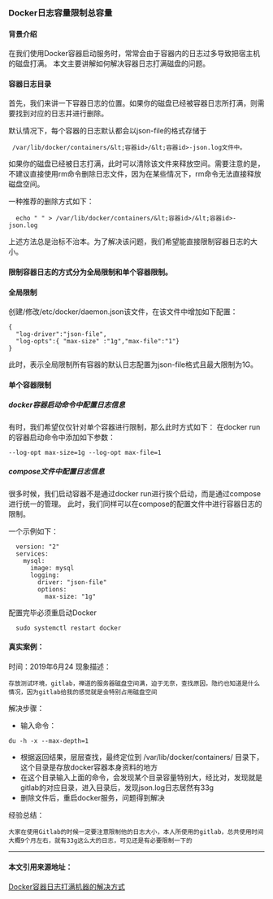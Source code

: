 ### Docker日志容量限制总容量

#### 背景介绍
在我们使用Docker容器启动服务时，常常会由于容器内的日志过多导致把宿主机的磁盘打满。
本文主要讲解如何解决容器日志打满磁盘的问题。

#### 容器日志目录

首先，我们来讲一下容器日志的位置。如果你的磁盘已经被容器日志所打满，则需要找到对应的日志并进行删除。

默认情况下，每个容器的日志默认都会以json-file的格式存储于

```
 /var/lib/docker/containers/&lt;容器id>/&lt;容器id>-json.log文件中。
```

如果你的磁盘已经被日志打满，此时可以清除该文件来释放空间。需要注意的是，不建议直接使用rm命令删除日志文件，因为在某些情况下，rm命令无法直接释放磁盘空间。

一种推荐的删除方式如下：
```
  echo " " > /var/lib/docker/containers/&lt;容器id>/&lt;容器id>-json.log
```

上述方法总是治标不治本。为了解决该问题，我们希望能直接限制容器日志的大小。

#### 限制容器日志的方式分为全局限制和单个容器限制。

#### 全局限制

创建/修改/etc/docker/daemon.json该文件，在该文件中增加如下配置：
```
{
  "log-driver":"json-file",
  "log-opts":{ "max-size" :"1g","max-file":"1"}
}

```
此时，表示全局限制所有容器的默认日志配置为json-file格式且最大限制为1G。

#### 单个容器限制

##### docker容器启动命令中配置日志信息

有时，我们希望仅仅针对单个容器进行限制，那么此时方式如下： 
在docker run的容器启动命令中添加如下参数：
```
--log-opt max-size=1g --log-opt max-file=1
```
##### compose文件中配置日志信息
很多时候，我们启动容器不是通过docker run进行挨个启动，而是通过compose进行统一的管理。 
此时，我们同样可以在compose的配置文件中进行容器日志的限制。

一个示例如下：
```
  version: "2"
  services:
    mysql:
      image: mysql
      logging:
        driver: "json-file"
        options:
          max-size: "1g"
```

配置完毕必须重启动Docker
```
  sudo systemctl restart docker

```


#### 真实案例：
时间：2019年6月24
现象描述：

    存放测试环境，gitlab，禅道的服务器磁盘空间满，迫于无奈，查找原因，隐约也知道是什么情况，因为gitlab给我的感觉就是会特别占用磁盘空间

解决步骤：
- 输入命令：
```
du -h -x --max-depth=1
```
- 根据返回结果，层层查找，最终定位到 /var/lib/docker/containers/ 目录下， 这个目录是存放docker容器本身资料的地方
- 在这个目录输入上面的命令，会发现某个目录容量特别大，经比对，发现就是gitlab的对应目录，进入目录后，发现json.log日志居然有33g
- 删除文件后，重启docker服务，问题得到解决

经验总结：

    大家在使用Gitlab的时候一定要注意限制他的日志大小，本人所使用的gitlab，总共使用时间大概9个月左右，就有33g这么大的日志，可见还是有必要限制一下的
    

---
#### 本文引用来源地址：
[Docker容器日志打满机器的解决方式](https://www.missshi.cn/api/view/blog/5c4c18a8c7e01951d5000001)

